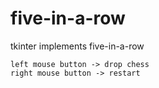 # five-in-a-row
tkinter implements five-in-a-row
```
left mouse button -> drop chess
right mouse button -> restart
```